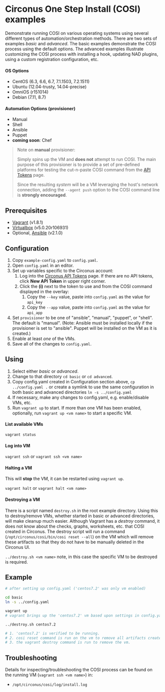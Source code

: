 # Circonus One Step Install (COSI) examples

Demonstrate running COSI on various operating systems using several different types of automation/orchestration methods. There are two sets of examples *basic* and *advanced*. The basic examples demonstrate the COSI process using the default options. The advanced examples illustrate customizing the COSI process with installing a hook, updating NAD plugins, using a custom registration configuration, etc.

#### OS Options

* CentOS (6.3, 6.6, 6.7, 7.1.1503, 7.2.1511)
* Ubuntu (12.04-trusty, 14.04-precise)
* OmniOS (r151014)
* Debian (7.11, 8.7)

#### Automation Options (provisioner)

* Manual
* Shell
* Ansible
* Puppet
* **coming soon**: Chef

> Note on **manual** provisioner:
>
> Simply spins up the VM and **does not** attempt to run COSI. The main purpose of this provisioner is to provide a set of pre-defined platforms for testing the cut-n-paste COSI command from the [API Tokens](https://login.circonus.com/user/tokens) page.
>
> Since the resulting *system* will be a VM leveraging the host's network connection, adding the `--agent push` option to the COSI command line is **strongly encouraged**.

## Prerequisites

* [Vagrant](https://www.vagrantup.com/downloads.html) (v1.8.1)
* [Virtualbox](https://www.virtualbox.org/wiki/Downloads) (v5.0.20r106931)
* Optional, [Ansible](http://docs.ansible.com/ansible/intro_installation.html) (v2.1.0)


## Configuration

1. Copy `example-config.yaml` to `config.yaml`.
1. Open `config.yaml` in an editor.
1. Set up variables specific to the Circonus account:
   1. Log into the [Circonus API Tokens](https://login.circonus.com/user/tokens) page. If there are no API tokens, click **New API Token** in upper right corner.
   1. Click the **(i)** next to the token to use and from the COSI command displayed in the overlay:
      1. Copy the `--key` value, paste into `config.yaml` as the value for `api_key`
      1. Copy the `--app` value, paste into `config.yaml` as the value for `api_app`
1. Set `provisioner` to be one of "ansible", "manual", "puppet", or "shell". The default is "manual". (Note: Ansible must be installed locally if the provisioner is set to "ansible". Puppet will be installed on the VM as it is created.)
1. Enable at least *one* of the VMs.
1. Save all of the changes to `config.yaml`.


## Using

1. Select either *basic* or *advanced*.
2. Change to that directory `cd basic` or `cd advanced`.
3. Copy config.yaml created in Configuration section above, `cp ../config.yaml .` or create a symlink to use the same configuration in both basic and advanced directories `ln -s ../config.yaml`
4. If necessary, make any changes to config.yaml, e.g. enable/disable VMs, etc.
5. Run `vagrant up` to start. If more than one VM has been enabled, optionally, run `vagrant up <vm name>` to start a specific VM.

#### List available VMs

`vagrant status`

#### Log into VM

`vagrant ssh` or `vagrant ssh <vm name>`


#### Halting a VM

This will **stop** the VM, it can be restarted using `vagrant up`.

`vagrant halt` or `vagrant halt <vm name>`

#### Destroying a VM

There is a script named `destroy.sh` in the root example directory. Using this to destroy/remove VMs, whether started in basic or advanced directories, will make cleanup much easier. Although Vagrant has a *destroy* command, it does not know about the checks, graphs, worksheets, etc. that COSI created in Circonus. The destroy script will run a command (`/opt/circonus/cosi/bin/cosi reset --all`) on the VM which will remove these artifacts so that they do not have to be manually deleted in the Circonus UI.

`../destroy.sh <vm name>` note, in this case the specific VM to be destroyed is required.

## Example

```sh
# after setting up config.yaml ('centos7.2' was only vm enabled)

cd basic
ln -s ../config.yaml

vagrant up
# vagrant brings up the 'centos7.2' vm based upon settings in config.yaml

../destroy.sh centos7.2

# 1. 'centos7.2' is verified to be running.
# 2. cosi reset command is run on the vm to remove all artifacts created in Circonus.
# 3. the vagrant destroy command is run to remove the vm.
```

## Troubleshooting

Details for inspecting/troubleshooting the COSI process can be found on the running VM (`vagrant ssh <vm name>`) in:

* `/opt/circonus/cosi/log/install.log`
